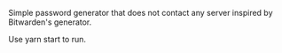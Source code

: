 Simple password generator that does not contact any server inspired by Bitwarden's generator.

Use yarn start to run.